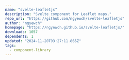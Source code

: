```yaml
---
name: "svelte-leafletjs"
description: "Svelte component for Leaflet maps."
repo_url: "https://github.com/ngyewch/svelte-leafletjs"
author: "ngyewch"
homepage: "https://ngyewch.github.io/svelte-leafletjs/"
downloads: 1057
dependents: 1
updated: "2024-11-20T03:27:11.865Z"
tags: 
  - component-library
---
```


